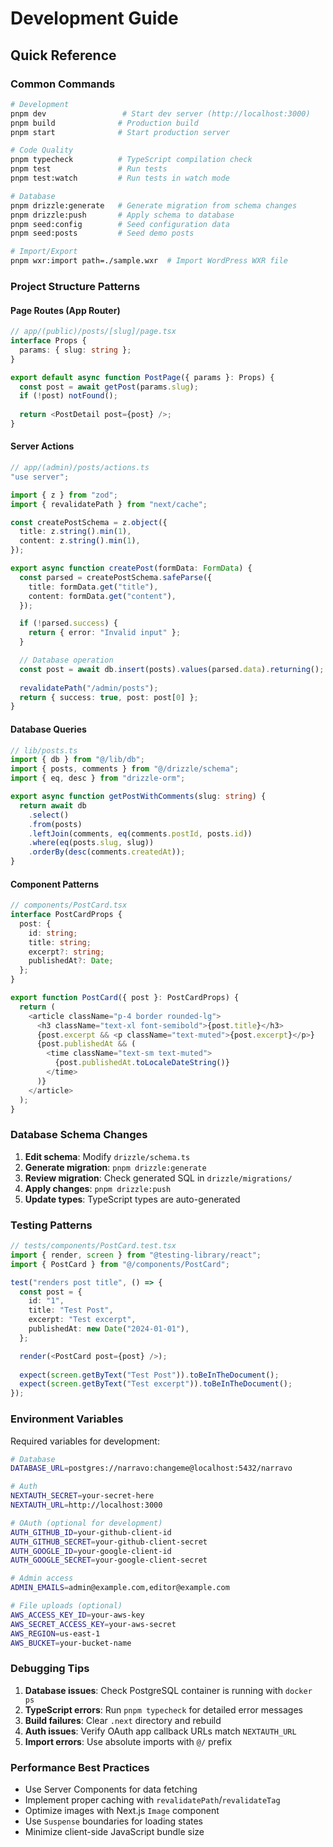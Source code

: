 <!-- SPDX-License-Identifier: Apache-2.0 -->
# Development Guide

## Quick Reference

### Common Commands
```bash
# Development
pnpm dev                 # Start dev server (http://localhost:3000)
pnpm build              # Production build
pnpm start              # Start production server

# Code Quality
pnpm typecheck          # TypeScript compilation check
pnpm test               # Run tests
pnpm test:watch         # Run tests in watch mode

# Database
pnpm drizzle:generate   # Generate migration from schema changes
pnpm drizzle:push       # Apply schema to database
pnpm seed:config        # Seed configuration data
pnpm seed:posts         # Seed demo posts

# Import/Export
pnpm wxr:import path=./sample.wxr  # Import WordPress WXR file
```

### Project Structure Patterns

#### Page Routes (App Router)
```typescript
// app/(public)/posts/[slug]/page.tsx
interface Props {
  params: { slug: string };
}

export default async function PostPage({ params }: Props) {
  const post = await getPost(params.slug);
  if (!post) notFound();
  
  return <PostDetail post={post} />;
}
```

#### Server Actions
```typescript
// app/(admin)/posts/actions.ts
"use server";

import { z } from "zod";
import { revalidatePath } from "next/cache";

const createPostSchema = z.object({
  title: z.string().min(1),
  content: z.string().min(1),
});

export async function createPost(formData: FormData) {
  const parsed = createPostSchema.safeParse({
    title: formData.get("title"),
    content: formData.get("content"),
  });

  if (!parsed.success) {
    return { error: "Invalid input" };
  }

  // Database operation
  const post = await db.insert(posts).values(parsed.data).returning();
  
  revalidatePath("/admin/posts");
  return { success: true, post: post[0] };
}
```

#### Database Queries
```typescript
// lib/posts.ts
import { db } from "@/lib/db";
import { posts, comments } from "@/drizzle/schema";
import { eq, desc } from "drizzle-orm";

export async function getPostWithComments(slug: string) {
  return await db
    .select()
    .from(posts)
    .leftJoin(comments, eq(comments.postId, posts.id))
    .where(eq(posts.slug, slug))
    .orderBy(desc(comments.createdAt));
}
```

#### Component Patterns
```typescript
// components/PostCard.tsx
interface PostCardProps {
  post: {
    id: string;
    title: string;
    excerpt?: string;
    publishedAt?: Date;
  };
}

export function PostCard({ post }: PostCardProps) {
  return (
    <article className="p-4 border rounded-lg">
      <h3 className="text-xl font-semibold">{post.title}</h3>
      {post.excerpt && <p className="text-muted">{post.excerpt}</p>}
      {post.publishedAt && (
        <time className="text-sm text-muted">
          {post.publishedAt.toLocaleDateString()}
        </time>
      )}
    </article>
  );
}
```

### Database Schema Changes

1. **Edit schema**: Modify `drizzle/schema.ts`
2. **Generate migration**: `pnpm drizzle:generate`
3. **Review migration**: Check generated SQL in `drizzle/migrations/`
4. **Apply changes**: `pnpm drizzle:push`
5. **Update types**: TypeScript types are auto-generated

### Testing Patterns

```typescript
// tests/components/PostCard.test.tsx
import { render, screen } from "@testing-library/react";
import { PostCard } from "@/components/PostCard";

test("renders post title", () => {
  const post = {
    id: "1",
    title: "Test Post",
    excerpt: "Test excerpt",
    publishedAt: new Date("2024-01-01"),
  };

  render(<PostCard post={post} />);
  
  expect(screen.getByText("Test Post")).toBeInTheDocument();
  expect(screen.getByText("Test excerpt")).toBeInTheDocument();
});
```

### Environment Variables

Required variables for development:
```bash
# Database
DATABASE_URL=postgres://narravo:changeme@localhost:5432/narravo

# Auth
NEXTAUTH_SECRET=your-secret-here
NEXTAUTH_URL=http://localhost:3000

# OAuth (optional for development)
AUTH_GITHUB_ID=your-github-client-id
AUTH_GITHUB_SECRET=your-github-client-secret
AUTH_GOOGLE_ID=your-google-client-id  
AUTH_GOOGLE_SECRET=your-google-client-secret

# Admin access
ADMIN_EMAILS=admin@example.com,editor@example.com

# File uploads (optional)
AWS_ACCESS_KEY_ID=your-aws-key
AWS_SECRET_ACCESS_KEY=your-aws-secret
AWS_REGION=us-east-1
AWS_BUCKET=your-bucket-name
```

### Debugging Tips

1. **Database issues**: Check PostgreSQL container is running with `docker ps`
2. **TypeScript errors**: Run `pnpm typecheck` for detailed error messages
3. **Build failures**: Clear `.next` directory and rebuild
4. **Auth issues**: Verify OAuth app callback URLs match `NEXTAUTH_URL`
5. **Import errors**: Use absolute imports with `@/` prefix

### Performance Best Practices

- Use Server Components for data fetching
- Implement proper caching with `revalidatePath`/`revalidateTag`
- Optimize images with Next.js `Image` component
- Use `Suspense` boundaries for loading states
- Minimize client-side JavaScript bundle size